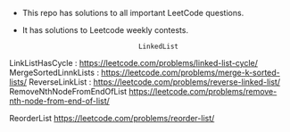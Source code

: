 * This repo has solutions to all important LeetCode questions.

* It has solutions to Leetcode weekly contests.

                                   
                                   
                                   LinkedList
LinkListHasCycle :  https://leetcode.com/problems/linked-list-cycle/ 
MergeSortedLinnkLists : https://leetcode.com/problems/merge-k-sorted-lists/
ReverseLinkList : https://leetcode.com/problems/reverse-linked-list/ 
RemoveNthNodeFromEndOfList https://leetcode.com/problems/remove-nth-node-from-end-of-list/

ReorderList https://leetcode.com/problems/reorder-list/